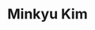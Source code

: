---
permalink: /profile/10001/
layout: profile
header:
  image_fullwidth: head.png
sitemap: false
title: 'Minkyu Kim'
profile:
  name: 'Minkyu Kim'
  image: /profile/10001.jpg
  contacts: 
   - 'mail@minkyu.kim'
  quote: '“I ka ʻōlelo nō ke ola, i ka ʻōlelo nō ka make.”<br />In the language there is life, in the language there is death (Ancient Hawaiian Proverb)'
  roles: 
   - Website Coordinator
   - Team Leader of Republic of Korea
  about: "I study chemistry and linguistics in Korea. Please feel free to contact me. I'm currently looking for a team for development and maintenance of the IOL website."
  participations:
   - year: 2011
     role: Contestant
     results: Bronze medal
   - year: 2016
     role: Team Leader
   - year: 2017
     role: Team Leader  
   - year: 2018
     role: Team Leader  
   - year: 2019
     role: Local Organizer  
---